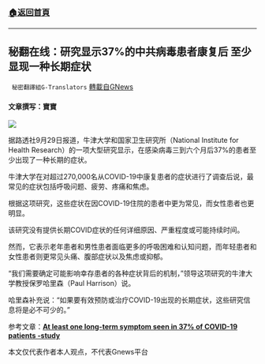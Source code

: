 ###  [:house:返回首頁](https://github.com/ourhimalayas/txt)
---


## 秘翻在线：研究显示37%的中共病毒患者康复后 至少显现一种长期症状
` 秘密翻譯組G-Translators` [轉載自GNews](https://gnews.org/zh-hans/1564603/)

#### 文章撰写：寶寶

![](https://assets.gnews.org/wp-content/uploads/2021/09/Snipaste_2021-09sdaf34t45yh56-30_20-43-36.png)

据路透社9月29日报道，牛津大学和国家卫生研究所（National Institute for Health Research）的一项大型研究显示，在感染病毒三到六个月后37%的患者至少出现了一种长期的症状。

牛津大学在对超过270,000名从COVID-19中康复患者的症状进行了调查后说，最常见的症状包括呼吸问题、疲劳、疼痛和焦虑。

根据这项研究，这些症状在因COVID-19住院的患者中更为常见，而女性患者也更明显。

该研究没有提供长期COVID症状的任何详细原因、严重程度或可能持续时间。

然而，它表示老年患者和男性患者面临更多的呼吸困难和认知问题，而年轻患者和女性患者则更常见头痛、腹部症状以及焦虑或抑郁。

“我们需要确定可能影响幸存患者的各种症状背后的机制，”领导这项研究的牛津大学教授保罗哈里森（Paul Harrison）说。

哈里森补充说：“如果要有效预防或治疗COVID-19出现的长期症状，这些研究信息将是必不可少的。”

参考文章：**[At least one long-term symptom seen in 37% of COVID-19 patients -study](https://www.reuters.com/business/healthcare-pharmaceuticals/least-one-long-term-symptom-seen-third-covid-19-patients-study-2021-09-29/)**

本文仅代表作者本人观点，不代表Gnews平台
